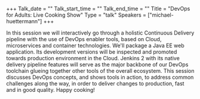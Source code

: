 +++
Talk_date = ""
Talk_start_time = ""
Talk_end_time = ""
Title = "DevOps for Adults: Live Cooking Show"
Type = "talk"
Speakers = ["michael-huettermann"]
+++

In this session we will interactively go through a holistic Continuous Delivery pipeline with the use of DevOps enabler tools, based on Cloud, microservices and container technologies. We'll package a Java EE web application. Its development versions will be inspected and promoted towards production environment in the Cloud. Jenkins 2 with its native delivery pipeline features will serve as the major backbone of our DevOps toolchain glueing together other tools of the overall ecosystem. This session discusses DevOps concepts, and shows tools in action, to address common challenges along the way, in order to deliver changes to production, fast and in good quality. Happy cooking! 
